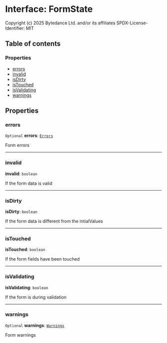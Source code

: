 # Interface: FormState

Copyright (c) 2025 Bytedance Ltd. and/or its affiliates
SPDX-License-Identifier: MIT

## Table of contents

### Properties

* [errors](/auto-docs/editor/interfaces/FormState.md#errors)
* [invalid](/auto-docs/editor/interfaces/FormState.md#invalid)
* [isDirty](/auto-docs/editor/interfaces/FormState.md#isdirty)
* [isTouched](/auto-docs/editor/interfaces/FormState.md#istouched)
* [isValidating](/auto-docs/editor/interfaces/FormState.md#isvalidating)
* [warnings](/auto-docs/editor/interfaces/FormState.md#warnings)

## Properties

### errors

`Optional` **errors**: [`Errors`](/auto-docs/editor/types/Errors.md)

Form errors

***

### invalid

**invalid**: `boolean`

If the form data is valid

***

### isDirty

**isDirty**: `boolean`

If the form data is different from the intialValues

***

### isTouched

**isTouched**: `boolean`

If the form fields have been touched

***

### isValidating

**isValidating**: `boolean`

If the form is during validation

***

### warnings

`Optional` **warnings**: [`Warnings`](/auto-docs/editor/types/Warnings.md)

Form warnings
